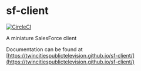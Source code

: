 # sf-client
[![CircleCI](https://circleci.com/gh/twincitiespublictelevision/sf-client/tree/master.svg?style=svg)](https://circleci.com/gh/twincitiespublictelevision/sf-client/tree/master)

A miniature SalesForce client

Documentation can be found at [https://twincitiespublictelevision.github.io/sf-client/](https://twincitiespublictelevision.github.io/sf-client/)